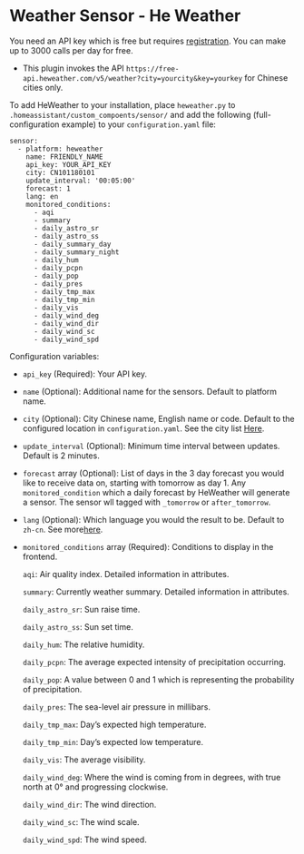 # Weather Sensor - He Weather

You need an API key which is free but requires [registration](https://www.heweather.com). You can make up to 3000 calls per day for free.

* This plugin invokes the API `https://free-api.heweather.com/v5/weather?city=yourcity&key=yourkey` for Chinese cities only.

To add HeWeather to your installation, place `heweather.py` to `.homeassistant/custom_compoents/sensor/` and add the following (full-configuration example) to your `configuration.yaml` file:

```
sensor:
  - platform: heweather
    name: FRIENDLY_NAME
    api_key: YOUR_API_KEY
    city: CN101180101
    update_interval: '00:05:00'
    forecast: 1
    lang: en
    monitored_conditions:
      - aqi
      - summary
      - daily_astro_sr
      - daily_astro_ss
      - daily_summary_day
      - daily_summary_night
      - daily_hum
      - daily_pcpn
      - daily_pop
      - daily_pres
      - daily_tmp_max
      - daily_tmp_min
      - daily_vis
      - daily_wind_deg
      - daily_wind_dir
      - daily_wind_sc
      - daily_wind_spd

```
Configuration variables:

* `api_key` (Required): Your API key.

* `name` (Optional): Additional name for the sensors. Default to platform name.

* `city` (Optional): City Chinese name, English name or code. Default to the configured location in `configuration.yaml`. See the city list [Here](https://cdn.heweather.com/china-city-list.txt).

* `update_interval` (Optional): Minimum time interval between updates. Default is 2 minutes.

* `forecast` array (Optional): List of days in the 3 day forecast you would like to receive data on, starting with tomorrow as day 1. Any `monitored_condition` which a daily forecast by HeWeather will generate a sensor. The sensor wll tagged with `_tomorrow` or `after_tomorrow`.

* `lang` (Optional): Which language you would the result to be. Default to `zh-cn`. See more[here](https://www.heweather.com/documents/i18n).

* `monitored_conditions` array (Required): Conditions to display in the frontend.

    `aqi`: Air quality index. Detailed information in attributes.

    `summary`: Currently weather summary. Detailed information in attributes.

    `daily_astro_sr`: Sun raise time.

    `daily_astro_ss`: Sun set time.

    `daily_hum`: The relative humidity.

    `daily_pcpn`: The average expected intensity of precipitation occurring.

    `daily_pop`: A value between 0 and 1 which is representing the probability of precipitation.

    `daily_pres`: The sea-level air pressure in millibars.

    `daily_tmp_max`: Day’s expected high temperature.

    `daily_tmp_min`: Day’s expected low temperature.

    `daily_vis`: The average visibility.

    `daily_wind_deg`: Where the wind is coming from in degrees, with true north at 0° and progressing clockwise.

    `daily_wind_dir`: The wind direction.

    `daily_wind_sc`: The wind scale.

    `daily_wind_spd`: The wind speed.
